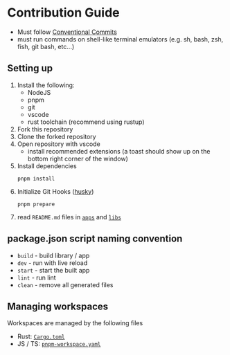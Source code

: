 # Contribution Guide

- Must follow [Conventional Commits](https://www.conventionalcommits.org/en/v1.0.0)
- must run commands on shell-like terminal emulators (e.g. sh, bash, zsh, fish, git bash, etc...)

## Setting up

1. Install the following:
   - NodeJS
   - pnpm
   - git
   - vscode
   - rust toolchain (recommend using rustup)
2. Fork this repository
3. Clone the forked repository
4. Open repository with vscode
   - install recommended extensions (a toast should show up on the bottom right corner of the window)
5. Install dependencies
   ```
   pnpm install
   ```
6. Initialize Git Hooks ([husky](https://github.com/typicode/husky))
   ```
   pnpm prepare
   ```
7. read `README.md` files in [`apps`](./apps) and [`libs`](./libs)

## package.json script naming convention

- `build` - build library / app
- `dev` - run with live reload
- `start` - start the built app
- `lint` - run lint
- `clean` - remove all generated files

## Managing workspaces

Workspaces are managed by the following files

- Rust: [`Cargo.toml`](./Cargo.toml)
- JS / TS: [`pnpm-workspace.yaml`](./pnpm-workspace.yaml)
